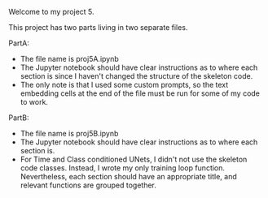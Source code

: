Welcome to my project 5.

This project has two parts living in two separate files. 

PartA:
- The file name is proj5A.ipynb
- The Jupyter notebook should have clear instructions as to where each section is since I haven't changed the structure of the skeleton code.
- The only note is that I used some custom prompts, so the text embedding cells at the end of the file must be run for some of my code to work.

PartB:
- The file name is proj5B.ipynb
- The Jupyter notebook should have clear instructions as to where each section is.
- For Time and Class conditioned UNets, I didn't not use the skeleton code classes. Instead, I wrote my only training loop function. Nevertheless, each section should have an appropriate title, and relevant functions are grouped together.